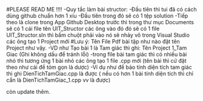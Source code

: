 #PLEASE READ ME !!!!
-Quy tắc làm bài structor:
-Đầu tiên thì tui đã có cách dùng github chuẩn hơn 1 xíu
-Đầu tiên trong đó sẽ có 1 tệp solution
-Tiếp theo là clone trong App Github Desktop trước
thì trong thư mục Documents sẽ có 1 cái file tên UIT_Structor
các ông vào đó đó sẽ có 1 file UIT_Structor.sln thì bấm chuột phải vào nó sẽ nhảy vô trong Visual Studio
các ông tạo 1 Project mới 
#Lưu ý: Tên File Pdf bài tập như nào đặt tên Project như vậy.
-VD như Tạo bài 1 là Tam giác thì ghi: Tên Project 1_Tam Giac (Ghi không dấu để tránh lỗi) 
-trong file bài tam giác thì có nhiều bài nhỏ thì tương ứng 1 bài nhỏ các ông tạo 1 file .cpp mới (tên bài thì cứ đặt theo như cái đề tóm gọn là dược)
-Ví dụ như đề bảo tính diện tích tam giác thì ghi DienTichTamGiac.cpp là được ( nếu có hơn 1 bài tính diện tích thì chỉ cẩn là DienTichTamGiac_1.cpp vv là được)


còn update thêm.
